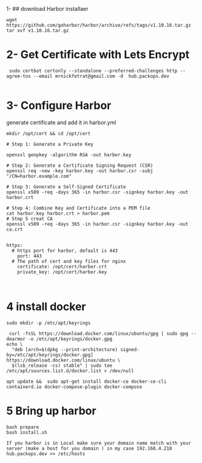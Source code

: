 1- ## download Harbor installaer
```
wget https://github.com/goharbor/harbor/archive/refs/tags/v1.10.16.tar.gz
tar xvf v1.10.16.tar.gz
```


# 2- Get Certificate with Lets Encrypt 
```
 sudo certbot certonly --standalone --preferred-challenges http --agree-tos --email mrnickfetrat@gmail.com -d  hub.packops.dev
 
 ```
 
#  3- Configure Harbor

generate  certificate and add it in  harbor.yml
```
mkdir /opt/cert && cd /opt/cert

# Step 1: Generate a Private Key

openssl genpkey -algorithm RSA -out harbor.key

# Step 2: Generate a Certificate Signing Request (CSR)
openssl req -new -key harbor.key -out harbor.csr -subj "/CN=harbor.example.com"

# Step 3: Generate a Self-Signed Certificate
openssl x509 -req -days 365 -in harbor.csr -signkey harbor.key -out harbor.crt

# Step 4: Combine Key and Certificate into a PEM file
cat harbor.key harbor.crt > harbor.pem
# Step 5 creat CA
openssl x509 -req -days 365 -in harbor.csr -signkey harbor.key -out ca.crt


```

```
https:
  # https port for harbor, default is 443
    port: 443
  # The path of cert and key files for nginx
    certificate: /opt/cert/harbor.crt
    private_key: /opt/cert/harbor.key



```


# 4  install docker 
```
sudo mkdir -p /etc/apt/keyrings

 curl -fsSL https://download.docker.com/linux/ubuntu/gpg | sudo gpg --dearmor -o /etc/apt/keyrings/docker.gpg
echo \
  "deb [arch=$(dpkg --print-architecture) signed-by=/etc/apt/keyrings/docker.gpg] https://download.docker.com/linux/ubuntu \
  $(lsb_release -cs) stable" | sudo tee /etc/apt/sources.list.d/docker.list > /dev/null

apt update &&  sudo apt-get install docker-ce docker-ce-cli containerd.io docker-compose-plugin docker-compose
```
# 5 Bring up harbor 

```
bash prepare
bash install.sh
```

``If you harbor is in Local make sure your domain name match with your server (make a host for you domain ) in my case 192.168.4.210 hub.packops.dev >> /etc/hosts ``

